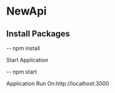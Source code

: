 # NewApi
## Install Packages

-- npm install

Start Application

-- npm start

Application Run On:http://localhost:3000
